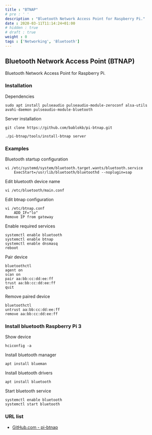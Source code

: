 ```yaml
---
title : "BTNAP"
# pre : ' '
description : "Bluetooth Network Access Point for Raspberry Pi."
date : 2020-03-11T11:14:24+01:00
# hidden : true
# draft : true
weight : 0
tags : ['Networking', 'Bluetooth']
---
```


## Bluetooth Network Access Point (BTNAP)

Bluetooth Network Access Point for Raspberry Pi.

### Installation

Dependencies

```plain
sudo apt install pulseaudio pulseaudio-module-zeroconf alsa-utils avahi-daemon pulseaudio-module-bluetooth
```

Server installation

```plain
git clone https://github.com/bablokb/pi-btnap.git
```

```plain
./pi-btnap/tools/install-btnap server
```

### Examples

Bluetooth startup configuration

```plain
vi /etc/systemd/system/bluetooth.target.wants/bluetooth.service
    ExecStart=/usr/lib/bluetooth/bluetoothd --noplugin=sap
```

Edit bluetooth device name

```plain
vi /etc/bluetooth/main.conf
```

Edit btnap configuration

```plain
vi /etc/btnap.conf
    ADD_IF="lo"
Remove IP from gateway
```

Enable required services

```plain
systemctl enable bluetooth
systemctl enable btnap
systemctl enable dnsmasq
reboot
```

Pair device

```plain
bluetoothctl
agent on
scan on
pair aa:bb:cc:dd:ee:ff
trust aa:bb:cc:dd:ee:ff
quit
```

Remove paired device

```plain
bluetoothctl
untrust aa:bb:cc:dd:ee:ff
remove aa:bb:cc:dd:ee:ff
```

### Install bluetooth Raspberry Pi 3

Show device

```plain
hciconfig -a
```

Install bluetooth manager

```plain
apt install blueman
```

Install bluetooth drivers

```plain
apt install bluetooth
```

Start bluetooth service

```plain
systemctl enable bluetooth
systemctl start bluetooth
```

### URL list

* [GitHub.com - pi-btnap](https://github.com/bablokb/pi-btnap)
